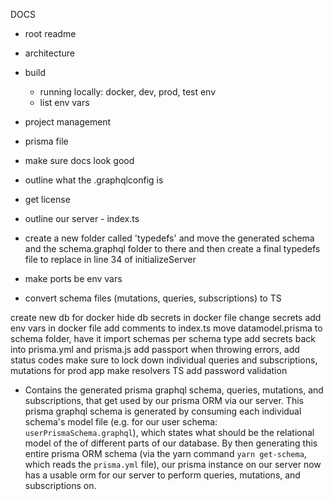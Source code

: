 DOCS
 * root readme
 * architecture
 * build
   - running locally: docker, dev, prod, test env
   - list env vars
 * project management  
 * prisma file
 * make sure docs look good
 * outline what the .graphqlconfig is
 * get license
 * outline our server - index.ts
 * create a new folder called 'typedefs' and move the generated schema and the schema.graphql
  folder to there and then create a final typedefs file to replace in line 34 of initializeServer


* make ports be env vars

* convert schema files (mutations, queries, subscriptions) to TS

create new db for docker
hide db secrets in docker file
change secrets
add env vars in docker file
add comments to index.ts
move datamodel.prisma to schema folder, have it import schemas per schema type
add secrets back into prisma.yml and prisma.js
add passport
when throwing errors, add status codes
make sure to lock down individual queries and subscriptions, mutations for prod app
make resolvers TS
add password validation



  * Contains the generated prisma graphql schema, queries, mutations, and subscriptions, that get
   used by our prisma ORM via our server. This prisma graphql schema is generated by consuming each
   individual schema's  model file (e.g. for our user schema: `userPrismaSchema.graphql`), which
   states what should be the relational model of the of different parts of our database. By then
   generating this entire prisma ORM schema (via the yarn command `yarn get-schema`, which reads the
   `prisma.yml` file), our prisma instance on our server now has a usable orm for our server to
   perform queries, mutations, and subscriptions on.
